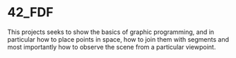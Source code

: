 # 42_FDF
This projects seeks to show the basics of graphic programming, and in particular how to place points in space, how to join them with segments and most importantly how to observe the scene from a particular viewpoint.
